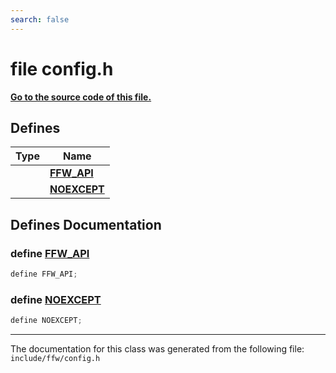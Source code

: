 ```yaml
---
search: false
---
```


# file config.h

**[Go to the source code of this file.](config_8h_source.md)**
## Defines

|Type|Name|
|-----|-----|
||[**FFW\_API**](config_8h.md#1a66b14d142de0be39106b81c86b2422c5)|
||[**NOEXCEPT**](config_8h.md#1a10a59554805ac7ce3905fd3540f98137)|


## Defines Documentation

### define <a id="1a66b14d142de0be39106b81c86b2422c5" href="#1a66b14d142de0be39106b81c86b2422c5">FFW\_API</a>

```cpp
define FFW_API;
```



### define <a id="1a10a59554805ac7ce3905fd3540f98137" href="#1a10a59554805ac7ce3905fd3540f98137">NOEXCEPT</a>

```cpp
define NOEXCEPT;
```





----------------------------------------
The documentation for this class was generated from the following file: `include/ffw/config.h`
